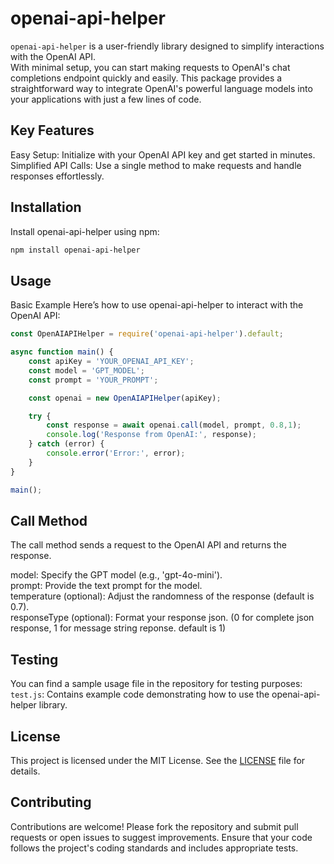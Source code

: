 # openai-api-helper

`openai-api-helper` is a user-friendly library designed to simplify interactions with the OpenAI API.<br /> With minimal setup, you can start making requests to OpenAI's chat completions endpoint quickly and easily. This package provides a straightforward way to integrate OpenAI's powerful language models into your applications with just a few lines of code.

## Key Features
Easy Setup: Initialize with your OpenAI API key and get started in minutes.<br />
Simplified API Calls: Use a single method to make requests and handle responses effortlessly.

## Installation
Install openai-api-helper using npm:
```bash
npm install openai-api-helper
```
## Usage
Basic Example
Here’s how to use openai-api-helper to interact with the OpenAI API:
```javascript
const OpenAIAPIHelper = require('openai-api-helper').default;

async function main() {
    const apiKey = 'YOUR_OPENAI_API_KEY';
    const model = 'GPT_MODEL';
    const prompt = 'YOUR_PROMPT';

    const openai = new OpenAIAPIHelper(apiKey);

    try {
        const response = await openai.call(model, prompt, 0.8,1);
        console.log('Response from OpenAI:', response);
    } catch (error) {
        console.error('Error:', error);
    }
}

main();
```

## Call Method
The call method sends a request to the OpenAI API and returns the response.

model: Specify the GPT model (e.g., 'gpt-4o-mini').<br />
prompt: Provide the text prompt for the model.<br />
temperature (optional): Adjust the randomness of the response (default is 0.7).<br />
responseType (optional): Format your response json. (0 for complete json response, 1 for message string reponse. default is 1)<br />

## Testing
You can find a sample usage file in the repository for testing purposes:</br>
`test.js`: Contains example code demonstrating how to use the openai-api-helper library.</br>

## License
This project is licensed under the MIT License. See the [LICENSE](LICENSE) file for details.

## Contributing
Contributions are welcome! Please fork the repository and submit pull requests or open issues to suggest improvements. Ensure that your code follows the project's coding standards and includes appropriate tests.

